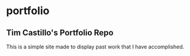 # portfolio

Tim Castillo's Portfolio Repo
----
This is a simple site made to display past work that I have accomplished.
